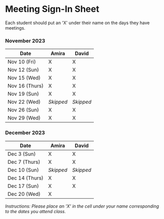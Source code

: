 # Meeting Sign-In Sheet

Each student should put an 'X' under their name on the days they have meetings.

### November 2023

| Date        | Amira | David |
|-------------|-----------|-----------|
| Nov 10 (Fri) |     X      |     X      |
| Nov 12 (Sun)|     X      |     X      |
| Nov 15 (Wed)|      X     |    X       |
| Nov 16 (Thurs)|    X       |   X        |
| Nov 19 (Sun)|      X     |   X        |
| Nov 22 (Wed) | *Skipped*      | *Skipped*          |
| Nov 26 (Sun) |   X    |    X       |
| Nov 29 (Wed) |   X    |    X       |

### December 2023

| Date        | Amira | David |
|-------------|-----------|-----------|
| Dec 3 (Sun) |     X      |    X       |
| Dec 7 (Thurs)|      X     |   X        |
| Dec 10 (Sun)|     *Skipped*      |     *Skipped*      |
| Dec 14 (Thurs)|     X      |     X      |
| Dec 17 (Sun)|     X      |    X       |
| Dec 20 (Wed)|    X       |           |

*Instructions: Please place an 'X' in the cell under your name corresponding to the dates you attend class.*
